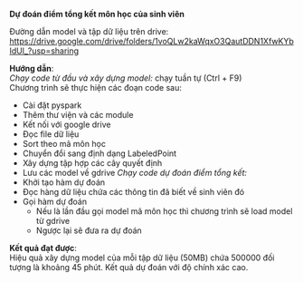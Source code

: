 **Dự đoán điểm tổng kết môn học của sinh viên** </br>

Đường dẫn model và tập dữ liệu trên drive: https://drive.google.com/drive/folders/1voQLw2kaWqxO3QautDDN1XfwKYbIdUl_?usp=sharing </br>

**Hướng dẫn**:</br>
*Chạy code từ đầu và xây dựng model:* chạy tuần tự (Ctrl + F9) </br>
Chương trình sẽ thực hiện các đoạn code sau: </br>
- Cài đặt pyspark
- Thêm thư viện và các module
- Kết nối với google drive
- Đọc file dữ liệu
- Sort theo mã môn học
- Chuyển đổi sang định dạng LabeledPoint
- Xây dựng tập hợp các cây quyết định
- Lưu các model về gdrive
*Chạy code dự đoán điểm tổng kết:* </br>
- Khởi tạo hàm dự đoán
- Đọc hàng dữ liệu chứa các thông tin đã biết về sinh viên đó
- Gọi hàm dự đoán
  + Nếu là lần đầu gọi model mã môn học thì chương trình sẽ load model từ gdrive
  + Ngược lại sẽ đưa ra dự đoán

**Kết quả đạt được**:</br>
Hiệu quả xây dựng model của mỗi tập dữ liệu (50MB) chứa 500000 đối tượng là khoảng 45 phút.
Kết quả dự đoán với độ chính xác cao.
